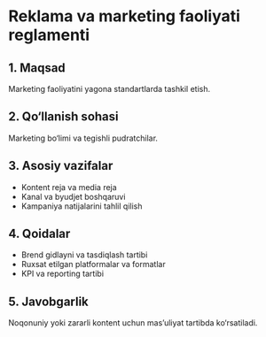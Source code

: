 # Reklama va marketing faoliyati reglamenti

## 1. Maqsad
Marketing faoliyatini yagona standartlarda tashkil etish.

## 2. Qo‘llanish sohasi
Marketing bo‘limi va tegishli pudratchilar.

## 3. Asosiy vazifalar
- Kontent reja va media reja
- Kanal va byudjet boshqaruvi
- Kampaniya natijalarini tahlil qilish

## 4. Qoidalar
- Brend gidlayni va tasdiqlash tartibi
- Ruxsat etilgan platformalar va formatlar
- KPI va reporting tartibi

## 5. Javobgarlik
Noqonuniy yoki zararli kontent uchun mas’uliyat tartibda ko‘rsatiladi.
